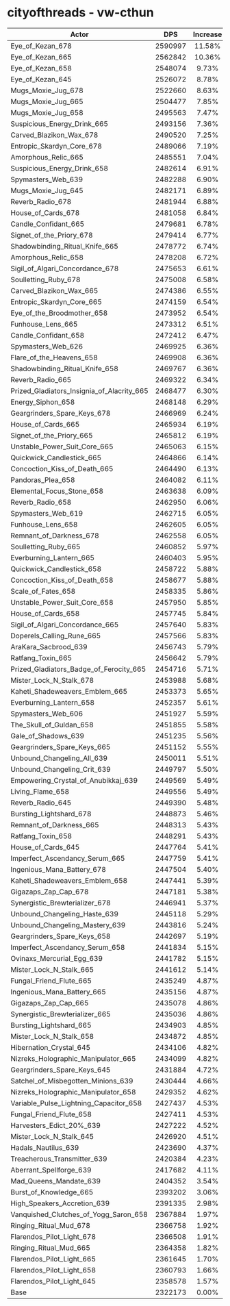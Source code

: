 # cityofthreads - vw-cthun
| Actor | DPS | Increase |
|---|:---:|:---:|
|Eye_of_Kezan_678|2590997|11.58%|
|Eye_of_Kezan_665|2562842|10.36%|
|Eye_of_Kezan_658|2548074|9.73%|
|Eye_of_Kezan_645|2526072|8.78%|
|Mugs_Moxie_Jug_678|2522660|8.63%|
|Mugs_Moxie_Jug_665|2504477|7.85%|
|Mugs_Moxie_Jug_658|2495563|7.47%|
|Suspicious_Energy_Drink_665|2493156|7.36%|
|Carved_Blazikon_Wax_678|2490520|7.25%|
|Entropic_Skardyn_Core_678|2489066|7.19%|
|Amorphous_Relic_665|2485551|7.04%|
|Suspicious_Energy_Drink_658|2482614|6.91%|
|Spymasters_Web_639|2482288|6.90%|
|Mugs_Moxie_Jug_645|2482171|6.89%|
|Reverb_Radio_678|2481944|6.88%|
|House_of_Cards_678|2481058|6.84%|
|Candle_Confidant_665|2479681|6.78%|
|Signet_of_the_Priory_678|2479414|6.77%|
|Shadowbinding_Ritual_Knife_665|2478772|6.74%|
|Amorphous_Relic_658|2478208|6.72%|
|Sigil_of_Algari_Concordance_678|2475653|6.61%|
|Soulletting_Ruby_678|2475008|6.58%|
|Carved_Blazikon_Wax_665|2474386|6.55%|
|Entropic_Skardyn_Core_665|2474159|6.54%|
|Eye_of_the_Broodmother_658|2473952|6.54%|
|Funhouse_Lens_665|2473312|6.51%|
|Candle_Confidant_658|2472412|6.47%|
|Spymasters_Web_626|2469925|6.36%|
|Flare_of_the_Heavens_658|2469908|6.36%|
|Shadowbinding_Ritual_Knife_658|2469767|6.36%|
|Reverb_Radio_665|2469322|6.34%|
|Prized_Gladiators_Insignia_of_Alacrity_665|2468477|6.30%|
|Energy_Siphon_658|2468148|6.29%|
|Geargrinders_Spare_Keys_678|2466969|6.24%|
|House_of_Cards_665|2465934|6.19%|
|Signet_of_the_Priory_665|2465812|6.19%|
|Unstable_Power_Suit_Core_665|2465063|6.15%|
|Quickwick_Candlestick_665|2464866|6.14%|
|Concoction_Kiss_of_Death_665|2464490|6.13%|
|Pandoras_Plea_658|2464082|6.11%|
|Elemental_Focus_Stone_658|2463638|6.09%|
|Reverb_Radio_658|2462950|6.06%|
|Spymasters_Web_619|2462715|6.05%|
|Funhouse_Lens_658|2462605|6.05%|
|Remnant_of_Darkness_678|2462558|6.05%|
|Soulletting_Ruby_665|2460852|5.97%|
|Everburning_Lantern_665|2460403|5.95%|
|Quickwick_Candlestick_658|2458722|5.88%|
|Concoction_Kiss_of_Death_658|2458677|5.88%|
|Scale_of_Fates_658|2458335|5.86%|
|Unstable_Power_Suit_Core_658|2457950|5.85%|
|House_of_Cards_658|2457745|5.84%|
|Sigil_of_Algari_Concordance_665|2457640|5.83%|
|Doperels_Calling_Rune_665|2457566|5.83%|
|AraKara_Sacbrood_639|2456743|5.79%|
|Ratfang_Toxin_665|2456642|5.79%|
|Prized_Gladiators_Badge_of_Ferocity_665|2454716|5.71%|
|Mister_Lock_N_Stalk_678|2453988|5.68%|
|Kaheti_Shadeweavers_Emblem_665|2453373|5.65%|
|Everburning_Lantern_658|2452357|5.61%|
|Spymasters_Web_606|2451927|5.59%|
|The_Skull_of_Guldan_658|2451855|5.58%|
|Gale_of_Shadows_639|2451235|5.56%|
|Geargrinders_Spare_Keys_665|2451152|5.55%|
|Unbound_Changeling_All_639|2450011|5.51%|
|Unbound_Changeling_Crit_639|2449797|5.50%|
|Empowering_Crystal_of_Anubikkaj_639|2449569|5.49%|
|Living_Flame_658|2449556|5.49%|
|Reverb_Radio_645|2449390|5.48%|
|Bursting_Lightshard_678|2448873|5.46%|
|Remnant_of_Darkness_665|2448313|5.43%|
|Ratfang_Toxin_658|2448291|5.43%|
|House_of_Cards_645|2447764|5.41%|
|Imperfect_Ascendancy_Serum_665|2447759|5.41%|
|Ingenious_Mana_Battery_678|2447504|5.40%|
|Kaheti_Shadeweavers_Emblem_658|2447441|5.39%|
|Gigazaps_Zap_Cap_678|2447181|5.38%|
|Synergistic_Brewterializer_678|2446941|5.37%|
|Unbound_Changeling_Haste_639|2445118|5.29%|
|Unbound_Changeling_Mastery_639|2443816|5.24%|
|Geargrinders_Spare_Keys_658|2442697|5.19%|
|Imperfect_Ascendancy_Serum_658|2441834|5.15%|
|Ovinaxs_Mercurial_Egg_639|2441782|5.15%|
|Mister_Lock_N_Stalk_665|2441612|5.14%|
|Fungal_Friend_Flute_665|2435249|4.87%|
|Ingenious_Mana_Battery_665|2435156|4.87%|
|Gigazaps_Zap_Cap_665|2435078|4.86%|
|Synergistic_Brewterializer_665|2435036|4.86%|
|Bursting_Lightshard_665|2434903|4.85%|
|Mister_Lock_N_Stalk_658|2434872|4.85%|
|Hibernation_Crystal_645|2434106|4.82%|
|Nizreks_Holographic_Manipulator_665|2434099|4.82%|
|Geargrinders_Spare_Keys_645|2431884|4.72%|
|Satchel_of_Misbegotten_Minions_639|2430444|4.66%|
|Nizreks_Holographic_Manipulator_658|2429352|4.62%|
|Variable_Pulse_Lightning_Capacitor_658|2427437|4.53%|
|Fungal_Friend_Flute_658|2427411|4.53%|
|Harvesters_Edict_20%_639|2427222|4.52%|
|Mister_Lock_N_Stalk_645|2426920|4.51%|
|Hadals_Nautilus_639|2423690|4.37%|
|Treacherous_Transmitter_639|2420384|4.23%|
|Aberrant_Spellforge_639|2417682|4.11%|
|Mad_Queens_Mandate_639|2404352|3.54%|
|Burst_of_Knowledge_665|2393202|3.06%|
|High_Speakers_Accretion_639|2391335|2.98%|
|Vanquished_Clutches_of_Yogg_Saron_658|2367884|1.97%|
|Ringing_Ritual_Mud_678|2366758|1.92%|
|Flarendos_Pilot_Light_678|2366508|1.91%|
|Ringing_Ritual_Mud_665|2364358|1.82%|
|Flarendos_Pilot_Light_665|2361645|1.70%|
|Flarendos_Pilot_Light_658|2360793|1.66%|
|Flarendos_Pilot_Light_645|2358578|1.57%|
|Base|2322173|0.00%|
